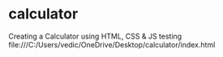 # calculator
Creating a Calculator using HTML, CSS &amp; JS 
testing
file:///C:/Users/vedic/OneDrive/Desktop/calculator/index.html
